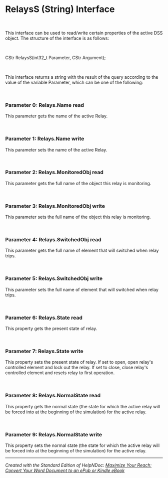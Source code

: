 # RelaysS (String) Interface

&nbsp;

This interface can be used to read/write certain properties of the active DSS object. The structure of the interface is as follows:

&nbsp;

CStr RelaysS(int32\_t Parameter, CStr Argument);

&nbsp;

This interface returns a string with the result of the query according to the value of the variable Parameter, which can be one of the following:

&nbsp;

### Parameter 0: Relays.Name read

This parameter gets the name of the active Relay.

&nbsp;

### Parameter 1: Relays.Name write

This parameter sets the name of the active Relay.

&nbsp;

### Parameter 2: Relays.MonitoredObj read

This parameter gets the full name of the object this relay is monitoring.

&nbsp;

### Parameter 3: Relays.MonitoredObj write

This parameter sets the full name of the object this relay is monitoring.

&nbsp;

### Parameter 4: Relays.SwitchedObj read

This parameter gets the full name of element that will switched when relay trips.

&nbsp;

### Parameter 5: Relays.SwitchedObj write

This parameter sets the full name of element that will switched when relay trips.

&nbsp;

### Parameter 6: Relays.State read

This property gets the present state of relay.

&nbsp;

### Parameter 7: Relays.State write

This property sets the present state of relay. If set to open, open relay's controlled element and lock out the relay. If set to close, close relay's controlled element and resets relay to first operation.

&nbsp;

### Parameter 8: Relays.NormalState read

This property gets the normal state (the state for which the active relay will be forced into at the beginning of the simulation) for the active relay.

&nbsp;

### Parameter 9: Relays.NormalState write

This property sets the normal state (the state for which the active relay will be forced into at the beginning of the simulation) for the active relay.


***
_Created with the Standard Edition of HelpNDoc: [Maximize Your Reach: Convert Your Word Document to an ePub or Kindle eBook](<https://www.helpndoc.com/step-by-step-guides/how-to-convert-a-word-docx-file-to-an-epub-or-kindle-ebook/>)_
